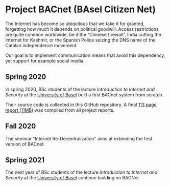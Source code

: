 # Project BACnet (BAsel Citizen Net)

The Internet has become so ubiquitous that we take it for granted,
forgetting how much it depends on political goodwill:
Access restrictions are quite common worldwide, be it the “Chinese
firewall”, India cutting the Internet for Kashmir, or the Spanish
Police seizing the DNS name of the Catalan independence movement.

Our goal is to implement communication means that avoid this
dependency, yet support for example social media.

## Spring 2020

In spring 2020, BSc students of the lecture _Introduction to Internet
and Security_ at the [University of Basel](https://www.unibas.ch/)
built a first BACnet system from scratch.

Their source code is collected in this GitHub repository. A final
[113 page report (11MB)](20-fs-ias-lec/BACnet-Report-2020.pdf) was 
compiled from all project reports.


## Fall 2020

The seminar "Internet Re-Decentralization" aims at extending the
first version of BACnet.

## Spring 2021

The next year of BSc students of the lecture _Introduction to Internet
and Security_ at the [University of Basel](https://www.unibas.ch/)
continue building on BACNet


